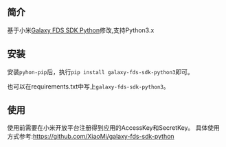 
## 简介

基于小米[Galaxy FDS SDK Python](https://github.com/XiaoMi/galaxy-fds-sdk-python)修改,支持Python3.x

## 安装

安装`pyhon-pip`后，执行`pip install galaxy-fds-sdk-python3`即可。

也可以在requirements.txt中写上`galaxy-fds-sdk-python3`。

## 使用

使用前需要在小米开放平台注册得到应用的AccessKey和SecretKey。
具体使用方式参考:https://github.com/XiaoMi/galaxy-fds-sdk-python 
